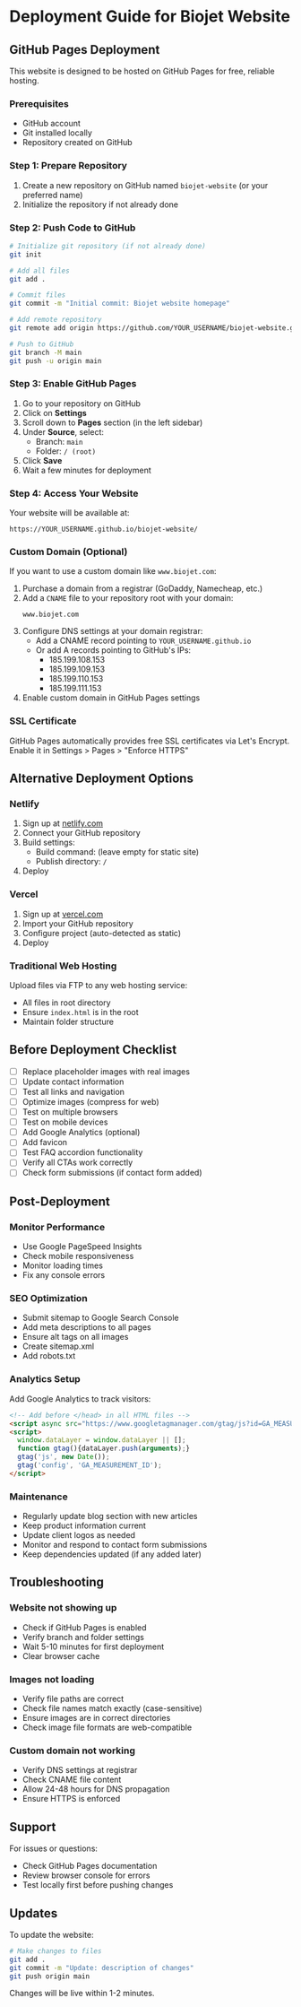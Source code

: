 # Deployment Guide for Biojet Website

## GitHub Pages Deployment

This website is designed to be hosted on GitHub Pages for free, reliable hosting.

### Prerequisites

- GitHub account
- Git installed locally
- Repository created on GitHub

### Step 1: Prepare Repository

1. Create a new repository on GitHub named `biojet-website` (or your preferred name)
2. Initialize the repository if not already done

### Step 2: Push Code to GitHub

```bash
# Initialize git repository (if not already done)
git init

# Add all files
git add .

# Commit files
git commit -m "Initial commit: Biojet website homepage"

# Add remote repository
git remote add origin https://github.com/YOUR_USERNAME/biojet-website.git

# Push to GitHub
git branch -M main
git push -u origin main
```

### Step 3: Enable GitHub Pages

1. Go to your repository on GitHub
2. Click on **Settings**
3. Scroll down to **Pages** section (in the left sidebar)
4. Under **Source**, select:
   - Branch: `main`
   - Folder: `/ (root)`
5. Click **Save**
6. Wait a few minutes for deployment

### Step 4: Access Your Website

Your website will be available at:
```
https://YOUR_USERNAME.github.io/biojet-website/
```

### Custom Domain (Optional)

If you want to use a custom domain like `www.biojet.com`:

1. Purchase a domain from a registrar (GoDaddy, Namecheap, etc.)
2. Add a `CNAME` file to your repository root with your domain:
   ```
   www.biojet.com
   ```
3. Configure DNS settings at your domain registrar:
   - Add a CNAME record pointing to `YOUR_USERNAME.github.io`
   - Or add A records pointing to GitHub's IPs:
     - 185.199.108.153
     - 185.199.109.153
     - 185.199.110.153
     - 185.199.111.153
4. Enable custom domain in GitHub Pages settings

### SSL Certificate

GitHub Pages automatically provides free SSL certificates via Let's Encrypt. Enable it in Settings > Pages > "Enforce HTTPS"

## Alternative Deployment Options

### Netlify

1. Sign up at [netlify.com](https://netlify.com)
2. Connect your GitHub repository
3. Build settings:
   - Build command: (leave empty for static site)
   - Publish directory: `/`
4. Deploy

### Vercel

1. Sign up at [vercel.com](https://vercel.com)
2. Import your GitHub repository
3. Configure project (auto-detected as static)
4. Deploy

### Traditional Web Hosting

Upload files via FTP to any web hosting service:
- All files in root directory
- Ensure `index.html` is in the root
- Maintain folder structure

## Before Deployment Checklist

- [ ] Replace placeholder images with real images
- [ ] Update contact information
- [ ] Test all links and navigation
- [ ] Optimize images (compress for web)
- [ ] Test on multiple browsers
- [ ] Test on mobile devices
- [ ] Add Google Analytics (optional)
- [ ] Add favicon
- [ ] Test FAQ accordion functionality
- [ ] Verify all CTAs work correctly
- [ ] Check form submissions (if contact form added)

## Post-Deployment

### Monitor Performance

- Use Google PageSpeed Insights
- Check mobile responsiveness
- Monitor loading times
- Fix any console errors

### SEO Optimization

- Submit sitemap to Google Search Console
- Add meta descriptions to all pages
- Ensure alt tags on all images
- Create sitemap.xml
- Add robots.txt

### Analytics Setup

Add Google Analytics to track visitors:

```html
<!-- Add before </head> in all HTML files -->
<script async src="https://www.googletagmanager.com/gtag/js?id=GA_MEASUREMENT_ID"></script>
<script>
  window.dataLayer = window.dataLayer || [];
  function gtag(){dataLayer.push(arguments);}
  gtag('js', new Date());
  gtag('config', 'GA_MEASUREMENT_ID');
</script>
```

### Maintenance

- Regularly update blog section with new articles
- Keep product information current
- Update client logos as needed
- Monitor and respond to contact form submissions
- Keep dependencies updated (if any added later)

## Troubleshooting

### Website not showing up

- Check if GitHub Pages is enabled
- Verify branch and folder settings
- Wait 5-10 minutes for first deployment
- Clear browser cache

### Images not loading

- Verify file paths are correct
- Check file names match exactly (case-sensitive)
- Ensure images are in correct directories
- Check image file formats are web-compatible

### Custom domain not working

- Verify DNS settings at registrar
- Check CNAME file content
- Allow 24-48 hours for DNS propagation
- Ensure HTTPS is enforced

## Support

For issues or questions:
- Check GitHub Pages documentation
- Review browser console for errors
- Test locally first before pushing changes

## Updates

To update the website:

```bash
# Make changes to files
git add .
git commit -m "Update: description of changes"
git push origin main
```

Changes will be live within 1-2 minutes.

